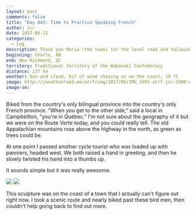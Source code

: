 ```yaml
---
layout: post
comments: false
title: "Day 043: Time to Practice Speaking French"
author: jcr
date: 2017-06-12
categories:
  - Log
description: Thank you Maria (the town) for the level road and tailwind.
beginning: Charlo, NB
end: New Richmond, QC
territory: Traditional territory of the Wabanaki Confederacy
distance: 137 km
weather: Sun and cloud, bit of wind chasing us on the coast, 19 ºC
image: http://jonathonreed.me/atrf/img/2017/06/IMG_3397-atrf-jcr-2000-web.jpg
image-sm:
---
```


Biked from the country's only bilingual province into the country's only French province. "When you get to the other side," said a local in Campbellton, "you're in Québec." I'm not sure about the geography of it but we were on the Route Verte today, and you could really tell. The old Appalachian mountains rose above the highway in the north, as green as trees could be.

At one point I passed another cycle tourist who was loaded up with panniers, headed west. We both raised a hand in greeting, and then he slowly twisted his hand into a thumbs up.

It sounds simple but it was really awesome.

<img src="http://jonathonreed.me/atrf/img/2017/06/IMG_3425-atrf-jcr-2000-web.jpg">

<img src="http://jonathonreed.me/atrf/img/2017/06/IMG_3420-atrf-jcr-2000-web.jpg">

This sculpture was on the coast of a town that I actually can't figure out right now. I took a scenic route and nearly biked past these bird men, then couldn't help going back to find out more.